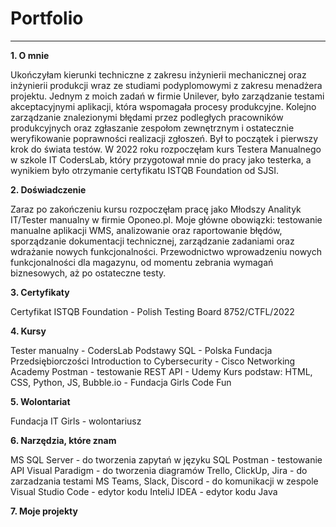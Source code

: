 # Portfolio
---
**1. O mnie**

   Ukończyłam kierunki techniczne z zakresu inżynierii mechanicznej oraz inżynierii produkcji
wraz ze studiami podyplomowymi z zakresu menadżera projektu. Jednym z moich zadań w
firmie Unilever, było zarządzanie testami akceptacyjnymi aplikacji, która wspomagała
procesy produkcyjne. Kolejno zarządzanie znalezionymi błędami przez podległych
pracowników produkcyjnych oraz zgłaszanie zespołom zewnętrznym i ostatecznie
weryfikowanie poprawności realizacji zgłoszeń. Był to początek i pierwszy krok do świata
testów. W 2022 roku rozpoczęłam kurs Testera Manualnego w szkole IT CodersLab, który
przygotował mnie do pracy jako testerka, a wynikiem było otrzymanie certyfikatu ISTQB
Foundation od SJSI.

**2. Doświadczenie**

   Zaraz po zakończeniu kursu rozpoczęłam pracę jako Młodszy Analityk IT/Tester manualny w firmie Oponeo.pl. 
Moje główne obowiązki: testowanie manualne aplikacji WMS, analizowanie oraz raportowanie błędów, sporządzanie dokumentacji
technicznej, zarządzanie zadaniami oraz wdrażanie nowych funkcjonalności. 
Przewodnictwo wprowadzeniu nowych funkcjonalności dla magazynu, od momentu zebrania wymagań biznesowych, aż po ostateczne testy.
   
**3. Certyfikaty**

   Certyfikat ISTQB Foundation  - Polish Testing Board 8752/CTFL/2022

**4. Kursy**

   Tester manualny - CodersLab
   Podstawy SQL - Polska Fundacja Przedsiębiorczości
   Introduction to Cybersecurity - Cisco Networking Academy
   Postman - testowanie REST API - Udemy
   Kurs podstaw: HTML, CSS, Python, JS, Bubble.io - Fundacja Girls Code Fun

**5. Wolontariat**

   Fundacja IT Girls - wolontariusz

**6. Narzędzia, które znam**

MS SQL Server - do tworzenia zapytań w języku SQL
Postman - testowanie API
Visual Paradigm - do tworzenia diagramów
Trello, ClickUp, Jira - do zarzadzania testami
MS Teams, Slack, Discord - do komunikacji w zespole
Visual Studio Code - edytor kodu
InteliJ IDEA - edytor kodu Java

**7. Moje projekty**




















